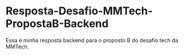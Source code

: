 # Resposta-Desafio-MMTech-PropostaB-Backend
Essa é minha resposta backend para o proposto B do desafio tech da MMTech.
